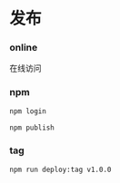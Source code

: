 # 发布

### online

在线访问

### npm

```bash
npm login

npm publish
```

### tag

```bash
npm run deploy:tag v1.0.0
```
